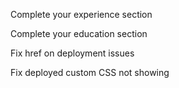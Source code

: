 
Complete your experience section

Complete your education section



Fix href on deployment issues

Fix deployed custom CSS not showing 

